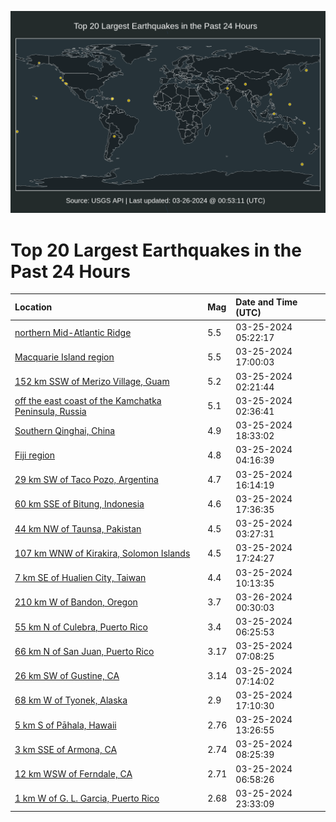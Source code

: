 ![Map](./map.png)

# Top 20 Largest Earthquakes in the Past 24 Hours

| Location | Mag | Date and Time (UTC) |
|:---|:---|:---|
| [northern Mid-Atlantic Ridge](https://earthquake.usgs.gov/earthquakes/eventpage/us6000ml19) | 5.5 | 03-25-2024 05:22:17 |
| [Macquarie Island region](https://earthquake.usgs.gov/earthquakes/eventpage/us7000m7xz) | 5.5 | 03-25-2024 17:00:03 |
| [152 km SSW of Merizo Village, Guam](https://earthquake.usgs.gov/earthquakes/eventpage/us6000ml0j) | 5.2 | 03-25-2024 02:21:44 |
| [off the east coast of the Kamchatka Peninsula, Russia](https://earthquake.usgs.gov/earthquakes/eventpage/us6000ml0l) | 5.1 | 03-25-2024 02:36:41 |
| [Southern Qinghai, China](https://earthquake.usgs.gov/earthquakes/eventpage/us7000m7yh) | 4.9 | 03-25-2024 18:33:02 |
| [Fiji region](https://earthquake.usgs.gov/earthquakes/eventpage/us6000ml10) | 4.8 | 03-25-2024 04:16:39 |
| [29 km SW of Taco Pozo, Argentina](https://earthquake.usgs.gov/earthquakes/eventpage/us7000m7x2) | 4.7 | 03-25-2024 16:14:19 |
| [60 km SSE of Bitung, Indonesia](https://earthquake.usgs.gov/earthquakes/eventpage/us7000m7y7) | 4.6 | 03-25-2024 17:36:35 |
| [44 km NW of Taunsa, Pakistan](https://earthquake.usgs.gov/earthquakes/eventpage/us6000ml0p) | 4.5 | 03-25-2024 03:27:31 |
| [107 km WNW of Kirakira, Solomon Islands](https://earthquake.usgs.gov/earthquakes/eventpage/us7000m7y4) | 4.5 | 03-25-2024 17:24:27 |
| [7 km SE of Hualien City, Taiwan](https://earthquake.usgs.gov/earthquakes/eventpage/us6000ml2c) | 4.4 | 03-25-2024 10:13:35 |
| [210 km W of Bandon, Oregon](https://earthquake.usgs.gov/earthquakes/eventpage/us7000m807) | 3.7 | 03-26-2024 00:30:03 |
| [55 km N of Culebra, Puerto Rico](https://earthquake.usgs.gov/earthquakes/eventpage/pr71443838) | 3.4 | 03-25-2024 06:25:53 |
| [66 km N of San Juan, Puerto Rico](https://earthquake.usgs.gov/earthquakes/eventpage/pr71443863) | 3.17 | 03-25-2024 07:08:25 |
| [26 km SW of Gustine, CA](https://earthquake.usgs.gov/earthquakes/eventpage/nc74023516) | 3.14 | 03-25-2024 07:14:02 |
| [68 km W of Tyonek, Alaska](https://earthquake.usgs.gov/earthquakes/eventpage/ak0243wuv2nq) | 2.9 | 03-25-2024 17:10:30 |
| [5 km S of Pāhala, Hawaii](https://earthquake.usgs.gov/earthquakes/eventpage/hv74149302) | 2.76 | 03-25-2024 13:26:55 |
| [3 km SSE of Armona, CA](https://earthquake.usgs.gov/earthquakes/eventpage/nc74023526) | 2.74 | 03-25-2024 08:25:39 |
| [12 km WSW of Ferndale, CA](https://earthquake.usgs.gov/earthquakes/eventpage/nc74023506) | 2.71 | 03-25-2024 06:58:26 |
| [1 km W of G. L. Garcia, Puerto Rico](https://earthquake.usgs.gov/earthquakes/eventpage/pr71443903) | 2.68 | 03-25-2024 23:33:09 |
